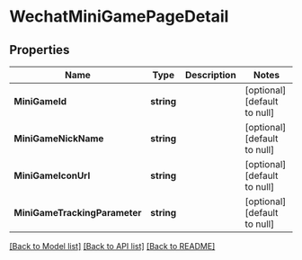 # WechatMiniGamePageDetail

## Properties
Name | Type | Description | Notes
------------ | ------------- | ------------- | -------------
**MiniGameId** | **string** |  | [optional] [default to null]
**MiniGameNickName** | **string** |  | [optional] [default to null]
**MiniGameIconUrl** | **string** |  | [optional] [default to null]
**MiniGameTrackingParameter** | **string** |  | [optional] [default to null]

[[Back to Model list]](../README.md#documentation-for-models) [[Back to API list]](../README.md#documentation-for-api-endpoints) [[Back to README]](../README.md)


